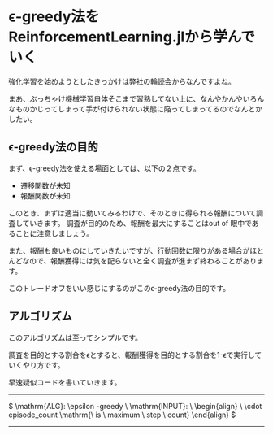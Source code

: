 # ϵ-greedy法をReinforcementLearning.jlから学んでいく

強化学習を始めようとしたきっかけは弊社の輪読会からなんですよね。

まあ、ぶっちゃけ機械学習自体そこまで習熟してない上に、なんやかんやいろんなものかじってしまって手が付けられない状態に陥ってしまってるのでなんとかしたい。

## ϵ-greedy法の目的
まず、ϵ-greedy法を使える場面としては、以下の２点です。
- 遷移関数が未知
- 報酬関数が未知

このとき、まずは適当に動いてみるわけで、そのときに得られる報酬について調査していきます。
調査が目的のため、報酬を最大にすることはout of 眼中であることに注意しましょう。

また、報酬も良いものにしていきたいですが、行動回数に限りがある場合がほとんどなので、報酬獲得には気を配らないと全く調査が進まず終わることがあります。

このトレードオフをいい感じにするのがこのϵ-greedy法の目的です。

## アルゴリズム
このアルゴリズムは至ってシンプルです。

調査を目的とする割合をϵとすると、報酬獲得を目的とする割合を1-ϵで実行していくやり方です。

早速疑似コードを書いていきます。

---

$
  \mathrm{ALG}: \epsilon -greedy \\
  \mathrm{INPUT}: \\
    \begin{align}
      \ \cdot episode\_count \mathrm{\ is \ maximum \ step \ count}
    \end{align}
$

---


```julia

```
